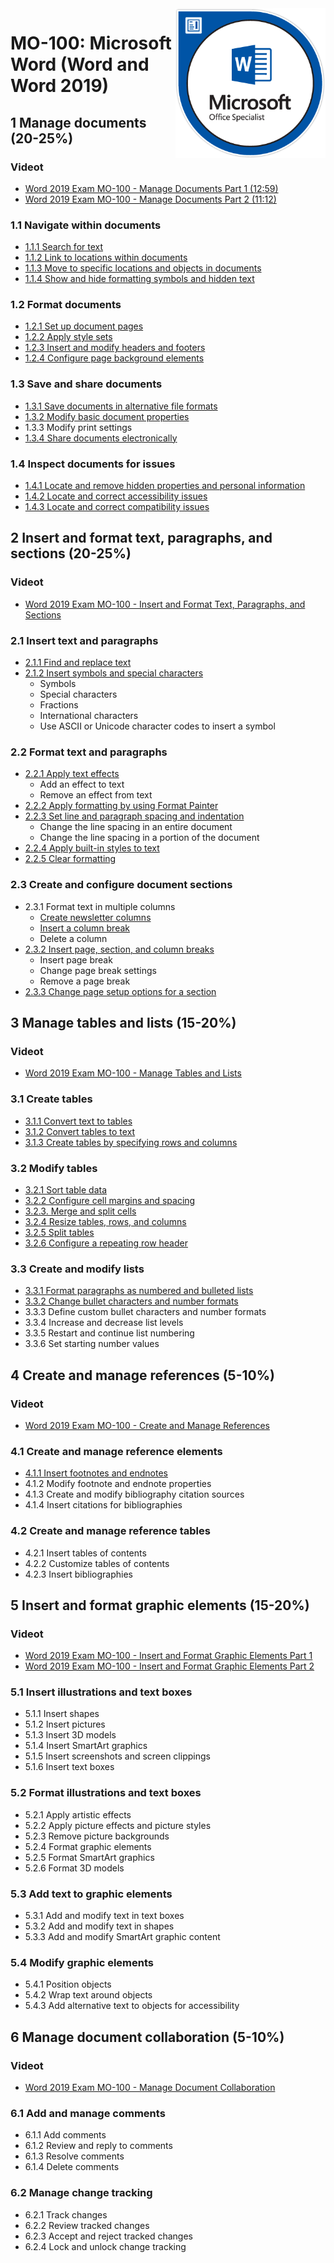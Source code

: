 <img src="images/MOS_Word.png" alt="MOS Word Badge" style="float: right; width: 15rem;">

# MO-100: Microsoft Word (Word and Word 2019)

## 1 Manage documents (20-25%)

### Videot
 - [Word 2019 Exam MO-100 - Manage Documents Part 1 (12:59)](https://www.youtube.com/watch?v=MOGtRroguSU)
 - [Word 2019 Exam MO-100 - Manage Documents Part 2 (11:12)](https://www.youtube.com/watch?v=HwuwJZNZuig)

### 1.1 Navigate within documents
 - [1.1.1 Search for text](https://support.microsoft.com/en-us/office/find-text-in-a-document-672d56af-7ad9-4b98-872c-ceed9c81c21c)
 - [1.1.2 Link to locations within documents](https://support.microsoft.com/en-us/office/add-hyperlinks-to-a-location-within-the-same-document-1f24fc4f-7ccd-4c5f-87e1-9ddefb672e0e)
 - [1.1.3 Move to specific locations and objects in documents](https://support.microsoft.com/en-us/office/word-options-display-8020151d-297e-473e-aa2f-83e12563c93c)
 - [1.1.4 Show and hide formatting symbols and hidden text](https://support.microsoft.com/en-us/office/show-or-hide-tab-marks-in-word-84a53213-5d02-404a-b022-09cae1a3958b)

### 1.2 Format documents
 - [1.2.1 Set up document pages](https://support.microsoft.com/en-us/office/change-margins-da21a474-99d8-4e54-b12d-a8a14ea7ce02)
 - [1.2.2 Apply style sets](https://support.microsoft.com/en-us/office/apply-styles-f8b96097-4d25-4fac-8200-6139c8093109)
 - [1.2.3 Insert and modify headers and footers](https://support.microsoft.com/en-us/office/insert-a-header-or-footer-b87ee4df-abc1-41f8-995b-b39f6d99c7ed)
 - [1.2.4 Configure page background elements](https://support.microsoft.com/en-us/office/insert-a-watermark-f90f26a5-2101-4a75-bbfe-f27ef05002de)

### 1.3 Save and share documents
 - [1.3.1 Save documents in alternative file formats](https://support.microsoft.com/en-us/office/basic-tasks-in-word-87b3243c-b0bf-4a29-82aa-09a681999fdc)
 - [1.3.2 Modify basic document properties](https://support.microsoft.com/en-us/office/view-or-change-the-properties-for-an-office-file-21d604c2-481e-4379-8e54-1dd4622c6b75)
 - 1.3.3 Modify print settings
 - [1.3.4 Share documents electronically](https://support.microsoft.com/en-us/office/share-a-document-d39f3cd8-0aa0-412f-9a35-1abba926d354)

### 1.4 Inspect documents for issues
 - [1.4.1 Locate and remove hidden properties and personal information](https://support.microsoft.com/en-us/topic/remove-hidden-data-and-personal-information-by-inspecting-documents-presentations-or-workbooks-356b7b5d-77af-44fe-a07f-9aa4d085966f)
 - [1.4.2 Locate and correct accessibility issues](https://support.microsoft.com/en-us/office/intro-to-making-documents-accessible-cebd7999-e9ad-4b0d-9126-76438798c6b2)
 - [1.4.3 Locate and correct compatibility issues](https://support.microsoft.com/en-us/office/check-file-compatibility-with-earlier-versions-d9856881-5875-4c58-915f-06859b2943a7)

## 2 Insert and format text, paragraphs, and sections (20-25%)

### Videot
 - [Word 2019 Exam MO-100 - Insert and Format Text, Paragraphs, and Sections](https://www.youtube.com/watch?v=dhuv-EP-kHo)

### 2.1 Insert text and paragraphs
 - [2.1.1 Find and replace text](https://support.microsoft.com/en-us/office/find-and-replace-text-c6728c16-469e-43cd-afe4-7708c6c779b7)
 - [2.1.2 Insert symbols and special characters](https://support.microsoft.com/en-us/office/insert-a-symbol-in-word-2a061ae9-5a6c-4407-b618-8dc3c9fd4f44)
   - Symbols
   - Special characters
   - Fractions
   - International characters
   - Use ASCII or Unicode character codes to insert a symbol

### 2.2 Format text and paragraphs
 - [2.2.1 Apply text effects](https://support.microsoft.com/en-us/office/add-or-remove-text-effects-77c690cf-1a94-4ad9-91e4-aea2de538584)
   - Add an effect to text
   - Remove an effect from text
 - [2.2.2 Apply formatting by using Format Painter](https://support.microsoft.com/en-us/office/add-and-edit-text-ed1e3147-a846-41ca-8087-49e324cb50bd)
 - [2.2.3 Set line and paragraph spacing and indentation](https://support.microsoft.com/en-us/office/change-the-line-spacing-in-word-04ada056-b8ef-4b84-87dd-5d7c28a85712)
   - Change the line spacing in an entire document
   - Change the line spacing in a portion of the document
 - [2.2.4 Apply built-in styles to text](https://support.microsoft.com/en-us/office/apply-styles-f8b96097-4d25-4fac-8200-6139c8093109)
 - [2.2.5 Clear formatting](https://support.microsoft.com/en-us/office/clear-all-text-formatting-c094c4da-7f09-4cea-9a8d-c166949c9c80)

### 2.3 Create and configure document sections
 - 2.3.1 Format text in multiple columns
   - [Create newsletter columns](https://support.microsoft.com/en-us/office/create-newsletter-columns-3a00e688-253d-456e-9481-661fdd5b724b)
   - [Insert a column break](https://support.microsoft.com/en-us/office/insert-a-column-break-fa34916a-d6ce-4c99-8646-0461a6030451)
   - Delete a column
 - [2.3.2 Insert page, section, and column breaks](https://support.microsoft.com/en-us/office/insert-or-remove-a-page-break-183d9245-b791-4cd3-9ec2-093258a78a52)
   - Insert page break
   - Change page break settings
   - Remove a page break
 - [2.3.3 Change page setup options for a section](https://support.microsoft.com/en-us/office/change-a-section-break-c3b582d9-268c-4829-b450-244d207b0b8f)

## 3   Manage tables and lists (15-20%)

### Videot
 - [Word 2019 Exam MO-100 - Manage Tables and Lists](https://www.youtube.com/watch?v=G5XN_xKZN_k)

### 3.1 Create tables
 - [3.1.1 Convert text to tables](https://support.microsoft.com/en-us/office/convert-text-to-a-table-or-a-table-to-text-b5ce45db-52d5-4fe3-8e9c-e04b62f189e1)
 - [3.1.2 Convert tables to text](https://support.microsoft.com/en-us/office/convert-text-to-a-table-or-a-table-to-text-b5ce45db-52d5-4fe3-8e9c-e04b62f189e1)
 - [3.1.3 Create tables by specifying rows and columns](https://support.microsoft.com/en-us/office/insert-a-table-a138f745-73ef-4879-b99a-2f3d38be612a)

### 3.2 Modify tables
 - [3.2.1 Sort table data](https://support.microsoft.com/en-us/office/sort-the-contents-of-a-table-f8392477-4613-49cd-aba6-7c2e48f1d91f)
 - [3.2.2 Configure cell margins and spacing](https://support.microsoft.com/en-us/office/set-or-change-table-properties-3237de89-b287-4379-8e0c-86d94873b2e0)
 - [3.2.3. Merge and split cells](https://support.microsoft.com/en-us/office/merge-or-split-cells-in-a-table-8b458deb-0fc5-4c8d-8d94-2d4da98193f8)
 - [3.2.4 Resize tables, rows, and columns](https://support.microsoft.com/en-us/office/set-or-change-table-properties-3237de89-b287-4379-8e0c-86d94873b2e0)
 - [3.2.5 Split tables](https://support.microsoft.com/en-us/office/split-a-table-d231a898-6983-4ef8-acb0-797c7f2b0c45)
 - [3.2.6 Configure a repeating row header](https://support.microsoft.com/en-us/office/repeat-table-header-on-subsequent-pages-2ff677e0-3150-464a-a283-fa52794b4b41)

### 3.3 Create and modify lists
 - [3.3.1 Format paragraphs as numbered and bulleted lists](https://support.microsoft.com/en-us/office/create-a-bulleted-or-numbered-list-9ff81241-58a8-4d88-8d8c-acab3006a23e)
 - [3.3.2 Change bullet characters and number formats](https://support.microsoft.com/en-us/office/change-the-color-size-or-format-of-bullets-or-numbers-in-a-list-005b7248-75e4-465e-85cc-9f768af03836)
 - 3.3.3 Define custom bullet characters and number formats
 - 3.3.4 Increase and decrease list levels
 - 3.3.5 Restart and continue list numbering
 - 3.3.6 Set starting number values
 
## 4 Create and manage references (5-10%)

### Videot 
 - [Word 2019 Exam MO-100 - Create and Manage References](https://www.youtube.com/watch?v=4CZv1a6xhOk)

### 4.1 Create and manage reference elements
 - [4.1.1 Insert footnotes and endnotes](https://support.microsoft.com/en-us/office/insert-footnotes-and-endnotes-61f3fb1a-4717-414c-9a8f-015a5f3ff4cb)
 - 4.1.2 Modify footnote and endnote properties
 - 4.1.3 Create and modify bibliography citation sources
 - 4.1.4 Insert citations for bibliographies

### 4.2 Create and manage reference tables
 - 4.2.1 Insert tables of contents
 - 4.2.2 Customize tables of contents
 - 4.2.3 Insert bibliographies

## 5 Insert and format graphic elements (15-20%)

### Videot
 - [Word 2019 Exam MO-100 - Insert and Format Graphic Elements Part 1](https://www.youtube.com/watch?v=bCyQ_xRl_Ck)
 - [Word 2019 Exam MO-100 - Insert and Format Graphic Elements Part 2](https://www.youtube.com/watch?v=XssvnAh_et0)

### 5.1 Insert illustrations and text boxes
 - 5.1.1 Insert shapes
 - 5.1.2 Insert pictures
 - 5.1.3 Insert 3D models
 - 5.1.4 Insert SmartArt graphics
 - 5.1.5 Insert screenshots and screen clippings
 - 5.1.6 Insert text boxes

### 5.2 Format illustrations and text boxes
 - 5.2.1 Apply artistic effects
 - 5.2.2 Apply picture effects and picture styles
 - 5.2.3 Remove picture backgrounds
 - 5.2.4 Format graphic elements
 - 5.2.5 Format SmartArt graphics
 - 5.2.6 Format 3D models
 
### 5.3 Add text to graphic elements
 - 5.3.1 Add and modify text in text boxes
 - 5.3.2 Add and modify text in shapes
 - 5.3.3 Add and modify SmartArt graphic content
 
### 5.4 Modify graphic elements
 - 5.4.1 Position objects
 - 5.4.2 Wrap text around objects
 - 5.4.3 Add alternative text to objects for accessibility

## 6 Manage document collaboration (5-10%)

### Videot 
 - [Word 2019 Exam MO-100 - Manage Document Collaboration](https://www.youtube.com/watch?v=3SH4kKSJU5g)

### 6.1 Add and manage comments
 - 6.1.1 Add comments
 - 6.1.2 Review and reply to comments
 - 6.1.3 Resolve comments
 - 6.1.4 Delete comments
 
### 6.2 Manage change tracking
 - 6.2.1 Track changes
 - 6.2.2 Review tracked changes
 - 6.2.3 Accept and reject tracked changes
 - 6.2.4 Lock and unlock change tracking
